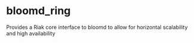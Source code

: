 bloomd_ring
===========

Provides a Riak core interface to bloomd to allow for horizontal scalability and high availability